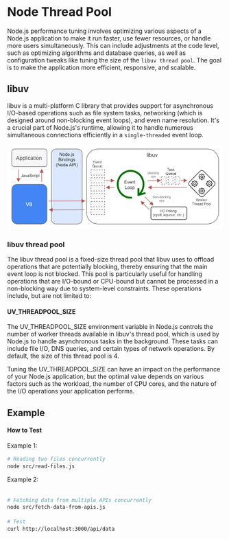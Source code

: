 # Node Thread Pool

Node.js performance tuning involves optimizing various aspects of a Node.js application to make it run faster, use fewer resources, or handle more users simultaneously. This can include adjustments at the code level, such as optimizing algorithms and database queries, as well as configuration tweaks like tuning the size of the `libuv thread pool`. The goal is to make the application more efficient, responsive, and scalable.

## libuv

libuv is a multi-platform C library that provides support for asynchronous I/O-based operations such as file system tasks, networking (which is designed around non-blocking event loops), and even name resolution. It's a crucial part of Node.js's runtime, allowing it to handle numerous simultaneous connections efficiently in a `single-threaded` event loop.

<img src="libuv.png" />

### libuv thread pool

The libuv thread pool is a fixed-size thread pool that libuv uses to offload operations that are potentially blocking, thereby ensuring that the main event loop is not blocked. This pool is particularly useful for handling operations that are I/O-bound or CPU-bound but cannot be processed in a non-blocking way due to system-level constraints. These operations include, but are not limited to:

#### UV_THREADPOOL_SIZE

The UV_THREADPOOL_SIZE environment variable in Node.js controls the number of worker threads available in libuv's thread pool, which is used by Node.js to handle asynchronous tasks in the background. These tasks can include file I/O, DNS queries, and certain types of network operations. By default, the size of this thread pool is 4.

Tuning the UV_THREADPOOL_SIZE can have an impact on the performance of your Node.js application, but the optimal value depends on various factors such as the workload, the number of CPU cores, and the nature of the I/O operations your application performs.

## Example

#### How to Test

Example 1:

```sh
# Reading two files concurrently
node src/read-files.js
```

Example 2:

```sh

# Fetching data from multiple APIs concurrently
node src/fetch-data-from-apis.js

# Test
curl http://localhost:3000/api/data
```
